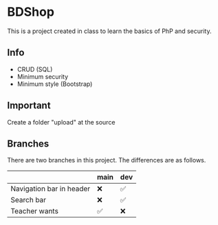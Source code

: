# BDShop
This is a project created in class to learn the basics of PhP and security.

## Info

- CRUD (SQL)
- Minimum security
- Minimum style (Bootstrap)

## Important

Create a folder "upload" at the source

## Branches

There are two branches in this project. The differences are as follows.

|                |main                          |dev                      |
|----------------|-------------------------------|-----------------------------|
|Navigation bar in header|❌| ✅|
|Search bar|❌| ✅|
|Teacher wants|✅|❌ |
